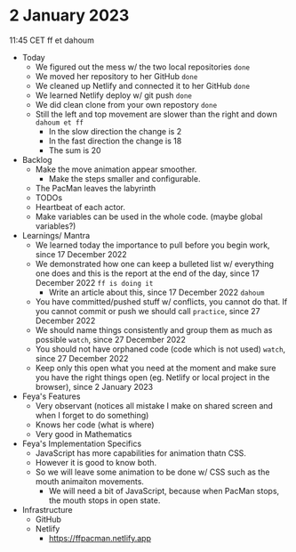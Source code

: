 # 2 January 2023

11:45 CET ff et dahoum

* Today
  * We figured out the mess w/ the two local repositories `done`
  * We moved her repository to her GitHub `done`
  * We cleaned up Netlify and connected it to her GitHub `done`
  * We learned Netlify deploy w/ git push `done`
  * We did clean clone from your own repostory `done`
  * Still the left and top movement are slower than the right and down `dahoum et ff`
    * In the slow direction the change is 2
    * In the fast direction the change is 18
    * The sum is 20
* Backlog
  * Make the move animation appear smoother.
    * Make the steps smaller and configurable.
  * The PacMan leaves the labyrinth
  * TODOs
  * Heartbeat of each actor.
  * Make variables can be used in the whole code. (maybe global variables?)
* Learnings/ Mantra
  * We learned today the importance to pull before you begin work, since 17 December 2022
  * We demonstrated how one can keep a bulleted list w/ everything one does and this is the report at the end of the day, since 17 December 2022 `ff is doing it`
    * Write an article about this, since 17 December 2022 `dahoum`
  * You have committed/pushed stuff w/ conflicts, you cannot do that. If you cannot commit or push we should call `practice`, since 27 December 2022
  * We should name things consistently and group them as much as possible `watch`, since 27 December 2022
  * You should not have orphaned code (code which is not used) `watch`, since 27 December 2022
  * Keep only this open what you need at the moment and make sure you have the right things open (eg. Netlify or local project in the browser), since 2 January 2023
* Feya's Features
  * Very observant (notices all mistake I make on shared screen and when I forget to do something)
  * Knows her code (what is where)
  * Very good in Mathematics
* Feya's Implementation Specifics
  * JavaScript has more capabilities for animation thatn CSS.
  * However it is good to know both.
  * So we will leave some animation to be done w/ CSS such as the mouth animaiton movements.
    * We will need a bit of JavaScript, because when PacMan stops, the mouth stops in open state.
* Infrastructure
  * GitHub
  * Netlify
    * https://ffpacman.netlify.app